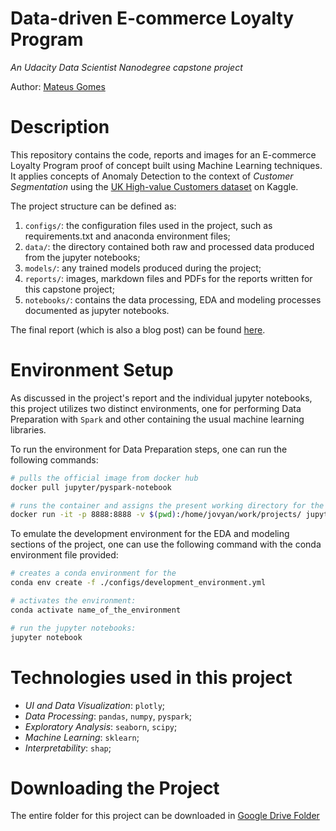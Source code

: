 # Data-driven E-commerce Loyalty Program

*An Udacity Data Scientist Nanodegree capstone project*

Author: [Mateus Gomes](mailto:mpicanco96@gmail.com)

# Description
This repository contains the code, reports and images for an E-commerce Loyalty Program proof of concept built using Machine Learning techniques. It applies concepts of Anomaly Detection to the context of *Customer Segmentation* using the [UK High-value Customers dataset](https://www.kaggle.com/vik2012kvs/high-value-customers-identification) on Kaggle.

The project structure can be defined as:

1. `configs/`: the configuration files used in the project, such as requirements.txt and anaconda environment files;
2. `data/`: the directory contained both raw and processed data produced from the jupyter notebooks;
3. `models/`: any trained models produced during the project;
4. `reports/`: images, markdown files and PDFs for the reports written for this capstone project;
5. `notebooks/`: contains the data processing, EDA and modeling processes documented as jupyter notebooks.

The final report (which is also a blog post) can be found [here]().

# Environment Setup
As discussed in the project's report and the individual jupyter notebooks, this project utilizes two distinct environments, one for performing Data Preparation with `Spark` and other containing the usual machine learning libraries.

To run the environment for Data Preparation steps, one can run the following commands:

```bash
# pulls the official image from docker hub
docker pull jupyter/pyspark-notebook

# runs the container and assigns the present working directory for the container to access -- works fine if you run in the root directory of this repository
docker run -it -p 8888:8888 -v $(pwd):/home/jovyan/work/projects/ jupyter/pyspark-notebook
```

To emulate the development environment for the EDA and modeling sections of the project, one can use the following command with the conda environment file provided:

```bash
# creates a conda environment for the
conda env create -f ./configs/development_environment.yml

# activates the environment:
conda activate name_of_the_environment

# run the jupyter notebooks:
jupyter notebook
```

# Technologies used in this project
- *UI and Data Visualization*: `plotly`;
- *Data Processing*: `pandas`, `numpy`, `pyspark`;
- *Exploratory Analysis*: `seaborn`, `scipy`;
- *Machine Learning*: `sklearn`;
- *Interpretability*: `shap`;

# Downloading the Project
The entire folder for this project can be downloaded in [Google Drive Folder](https://drive.google.com/drive/folders/1Ic71OSdJWhBZHzp63DCcLQcpWIVDlmFD?usp=sharing)
